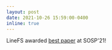 ```yaml
---
layout: post
date: 2021-10-26 15:59:00-0400
inline: true
---
```


LineFS awarded <a href="https://sosp2021.mpi-sws.org/awards.html">best paper</a> at SOSP'21!




